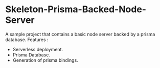 # Skeleton-Prisma-Backed-Node-Server

A sample project that contains a basic node server backed by a prisma database. Features :

- Serverless deployment.
- Prisma Database.
- Generation of prisma bindings. 
